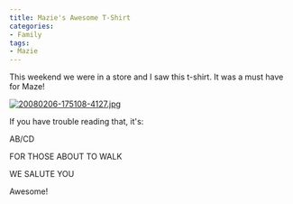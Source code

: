 ```yaml
---
title: Mazie's Awesome T-Shirt
categories:
- Family
tags:
- Mazie
---
```


This weekend we were in a store and I saw this t-shirt. It was a must have for Maze!

[![20080206-175108-4127.jpg](http://farm3.static.flickr.com/2205/2247103649_1f28f89071.jpg)](http://www.flickr.com/photos/46408384@N00/2247103649)

If you have trouble reading that, it's:

AB/CD  

FOR THOSE ABOUT TO WALK  

WE SALUTE YOU

Awesome!
